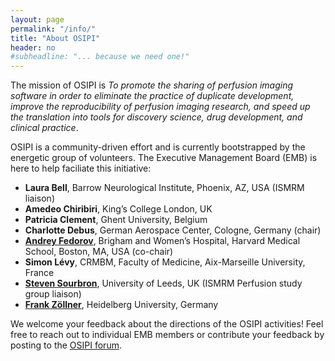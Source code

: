 ```yaml
---
layout: page
permalink: "/info/"
title: "About OSIPI"
header: no
#subheadline: "... because we need one!"
---
```


The mission of OSIPI is _To promote the sharing of perfusion imaging software in order to eliminate the practice of duplicate development, improve the reproducibility of perfusion imaging research, and speed up the translation into tools for discovery science, drug development, and clinical practice_.

OSIPI is a community-driven effort and is currently bootstrapped by the energetic group of volunteers. The Executive Management Board (EMB) is here to help faciliate this initiative:

* **Laura Bell**, Barrow Neurological Institute, Phoenix, AZ, USA (ISMRM liaison)
* **Amedeo Chiribiri**, King’s College London, UK
* **Patricia Clement**, Ghent University, Belgium
* **Charlotte Debus**, German Aerospace Center, Cologne, Germany (chair)
* [**Andrey Fedorov**](http://fedorov.github.io/), Brigham and Women’s Hospital, Harvard Medical School, Boston, MA, USA (co-chair)
* **Simon Lévy**, CRMBM, Faculty of Medicine, Aix-Marseille University, France
* [**Steven Sourbron**](https://medicinehealth.leeds.ac.uk/medicine/staff/782/dr-steven-sourbron/), University of Leeds, UK (ISMRM Perfusion study group liaison)
* [**Frank Zöllner**](https://www.umm.uni-heidelberg.de/inst/cbtm/ckm/mitarbeiter/personalpage/fzoellne.html), Heidelberg University, Germany

We welcome your feedback about the directions of the OSIPI activities! Feel free to reach out to individual EMB members or contribute your feedback by posting to the [OSIPI forum](https://groups.google.com/forum/#!forum/open-source-initiative-for-perfusion-imaging).
